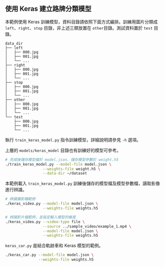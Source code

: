 ## 使用 Keras 建立路牌分類模型

本範例使用 Keras 訓練模型，資料目錄請依照下面方式編排。訓練用圖片分類成 `left`、`right`、`stop` 目錄，非上述三類放置在 `other`目錄。測試資料置於 `test` 目錄。

```
data_dir
├── left
│   ├── 000.jpg
│   ├── 001.jpg
│   └── ...
├── right
│   ├── 000.jpg
│   ├── 001.jpg
│   └── ...
├── stop
│   ├── 000.jpg
│   ├── 001.jpg
│   └── ...
├── other
│   ├── 000.jpg
│   ├── 001.jpg
│   └── ...
└── test
    ├── 000.jpg
    ├── 001.jpg
    └── ...
```

執行 `train_keras_model.py` 指令訓練模型，詳細說明請參見 `-h` 選項。

上層的 `models/keras_model` 目錄也有訓練好的模型可參考。

```sh
# 完成後儲存模型檔於 model.json、儲存模型參數於 weight.h5
./train_keras_model.py --model-file model.json \
                 --weights-file weight.h5 \
                 --data-dir ~/dataset
```

本範例載入 `train_keras_model.py` 訓練後儲存的模型檔及模型參數檔，讀取影像進行辨識。

```sh
# 辨識攝影機範例
./keras_video.py --model-file model.json \
                 --weights-file weights.h5

# 辨識影片檔範例，並指定輸入模型的維度
./keras_video.py --video-type file \
                 --source ../sample_video/example_1.mp4 \
                 --model-file model.json \
                 --weights-file weights.h5
```

`keras_car.py` 是結合軌跡車和 Keras 模型的範例。

```sh
./keras_car.py --model-file model.json \
               --weights-file weights.h5
```
